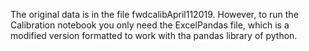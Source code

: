 The original data is in the file fwdcalibApril112019. However, to run the Calibration notebook you only need the ExcelPandas file, which is a modified version formatted to work with tha pandas library of python.
